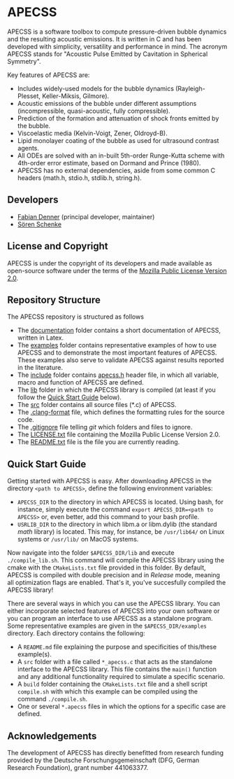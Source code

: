 # APECSS
APECSS is a software toolbox to compute pressure-driven bubble dynamics and the resulting acoustic emissions. It is written in C and has been developed with simplicity, versatility and performance in mind. The acronym APECSS stands for "Acoustic Pulse Emitted by Cavitation in Spherical Symmetry".

Key features of APECSS are:
- Includes widely-used models for the bubble dynamics (Rayleigh-Plesset, Keller-Miksis, Gilmore).
- Acoustic emissions of the bubble under different assumptions (incompressible, quasi-acoustic, fully compressible).
- Prediction of the formation and attenuation of shock fronts emitted by the bubble.
- Viscoelastic media (Kelvin-Voigt, Zener, Oldroyd-B).
- Lipid monolayer coating of the bubble as used for ultrasound contrast agents.
- All ODEs are solved with an in-built 5th-order Runge-Kutta scheme with 4th-order error estimate, based on Dormand and Prince (1980).
- APECSS has no external dependencies, aside from some common C headers (math.h, stdio.h, stdlib.h, string.h).

## Developers
- [Fabian Denner](mailto:fabian.denner@ovgu.de) (principal developer, maintainer)
- [Sören Schenke](mailto:soeren.schenke@ovgu.de)

## License and Copyright
APECSS is under the copyright of its developers and made available as open-source software under the terms of the [Mozilla Public License Version 2.0](LICENSE.txt).

## Repository Structure
The APECSS repository is structured as follows
- The [documentation](/documentation/) folder contains a short documentation of APECSS, written in Latex.
- The [examples](/examples/) folder contains representative examples of how to use APECSS and to demonstrate the most important features of APECSS. These examples also serve to validate APECSS against results reported in the literature.
- The [include](/include/) folder contains [apecss.h](/include/apecss.h) header file, in which all variable, macro and function of APECSS are defined.
- The [lib](/lib/) folder in which the APECSS library is compiled (at least if you follow the [Quick Start Guide](#quick-start-guide) below).
- The [src](/src/) folder contains all source files (*.c) of APECSS.
- The [.clang-format](.clang-format) file, which defines the formatting rules for the source code.
- The [.gitignore](.gitignore) file telling _git_ which folders and files to ignore.
- The [LICENSE.txt](LICENSE.txt) file containing the Mozilla Public License Version 2.0.
- The [README.txt](README.txt) file is the file you are currently reading.

## Quick Start Guide
Getting started with APECSS is easy. After downloading APECSS in the directory ````<path to APECSS>````, define the following environment variables:
- ````APECSS_DIR```` to the directory in which APECSS is located. Using bash, for instance, simply execute the command ````export APECSS_DIR=<path to APECSS>```` or, even better, add this command to your bash profile.
- ````USRLIB_DIR```` to the directory in which libm.a or libm.dylib (the standard _math_ library) is located. This may, for instance, be ````/usr/lib64/```` on Linux systems or ````/usr/lib/```` on MacOS systems.

Now navigate into the folder ````$APECSS_DIR/lib```` and execute ````./compile_lib.sh````. This command will compile the APECSS library using the cmake with the ````CMakeLists.txt```` file provided in this folder. By default, APECSS is compiled with double precision and in _Release_ mode, meaning all optimization flags are enabled. That's it, you've succesfully compiled the APECSS library!

There are several ways in which you can use the APECSS library. You can either incorporate selected features of APECSS into your own software or you can program an interface to use APECSS as a standalone program. Some representative examples are given in the ````$APECSS_DIR/examples```` directory. Each directory contains the following:
- A ````README.md```` file explaining the purpose and specificities of this/these example(s).
- A ````src```` folder with a file called ````*_apecss.c```` that acts as the standalone interface to the APECSS library. This file contains the ````main()```` function and any additional functionality required to simulate a specific scenario.
- A ````build```` folder containing the ````CMakeLists.txt```` file and a shell script ````compile.sh```` with which this example can be compiled using the command ````./compile.sh````.
- One or several ````*.apecss```` files in which the options for a specific case are defined.

## Acknowledgements
The development of APECSS has directly benefitted from research funding provided by the Deutsche Forschungsgemeinschaft (DFG, German Research Foundation), grant number 441063377.